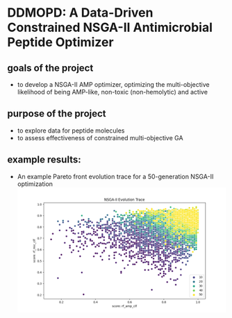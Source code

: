 # DDMOPD: A Data-Driven Constrained NSGA-II Antimicrobial Peptide Optimizer
## goals of the project
- to develop a NSGA-II AMP optimizer, optimizing the multi-objective likelihood of being AMP-like, non-toxic (non-hemolytic) and active
## purpose of the project
- to explore data for peptide molecules 
- to assess effectiveness of constrained multi-objective GA
## example results:
- An example Pareto front evolution trace for a 50-generation NSGA-II optimization
![An example Pareto front evolution trace:](./assets/analysis/evo_traces/240619_gen=50_rank<=5.png)
